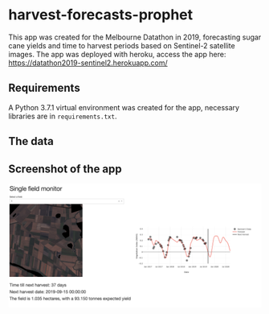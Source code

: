 # harvest-forecasts-prophet

This app was created for the Melbourne Datathon in 2019, forecasting sugar cane yields and time to harvest periods based on Sentinel-2 satellite images. The app was deployed with heroku, access the app here:
https://datathon2019-sentinel2.herokuapp.com/

## Requirements 

A Python 3.7.1 virtual environment was created for the app, necessary libraries are in `requirements.txt`.

## The data


## Screenshot of the app

![App](https://github.com/kgereb/harvest-forecasts-prophet/blob/main/app.png)
